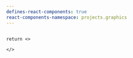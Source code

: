 ```yaml
---
defines-react-components: true
react-components-namespace: projects.graphics
---
```


```jsx:component:Graph

return <>
	
</>
```
